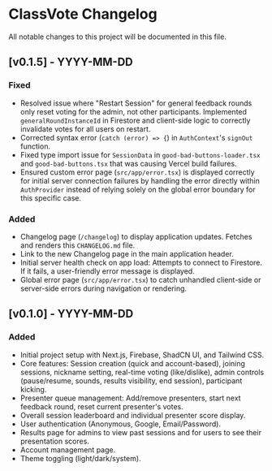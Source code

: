 
# ClassVote Changelog

All notable changes to this project will be documented in this file.

## [v0.1.5] - YYYY-MM-DD

### Fixed
- Resolved issue where "Restart Session" for general feedback rounds only reset voting for the admin, not other participants. Implemented `generalRoundInstanceId` in Firestore and client-side logic to correctly invalidate votes for all users on restart.
- Corrected syntax error (`catch (error) => {`) in `AuthContext`'s `signOut` function.
- Fixed type import issue for `SessionData` in `good-bad-buttons-loader.tsx` and `good-bad-buttons.tsx` that was causing Vercel build failures.
- Ensured custom error page (`src/app/error.tsx`) is displayed correctly for initial server connection failures by handling the error directly within `AuthProvider` instead of relying solely on the global error boundary for this specific case.

### Added
- Changelog page (`/changelog`) to display application updates. Fetches and renders this `CHANGELOG.md` file.
- Link to the new Changelog page in the main application header.
- Initial server health check on app load: Attempts to connect to Firestore. If it fails, a user-friendly error message is displayed.
- Global error page (`src/app/error.tsx`) to catch unhandled client-side or server-side errors during navigation or rendering.

## [v0.1.0] - YYYY-MM-DD
### Added
- Initial project setup with Next.js, Firebase, ShadCN UI, and Tailwind CSS.
- Core features: Session creation (quick and account-based), joining sessions, nickname setting, real-time voting (like/dislike), admin controls (pause/resume, sounds, results visibility, end session), participant kicking.
- Presenter queue management: Add/remove presenters, start next feedback round, reset current presenter's votes.
- Overall session leaderboard and individual presenter score display.
- User authentication (Anonymous, Google, Email/Password).
- Results page for admins to view past sessions and for users to see their presentation scores.
- Account management page.
- Theme toggling (light/dark/system).
